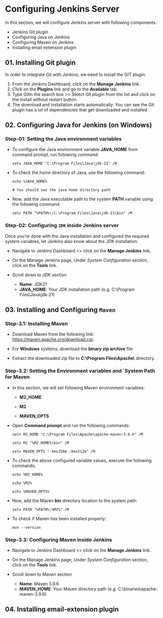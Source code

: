 # Configuring Jenkins Server

In this section, we will configure Jenkins server with following components:

- Jenkins Git plugin
- Configuring Java on Jenkins
- Configuring Maven on Jenkins
- Installing email extension plugin

## 01. Installing Git plugin

In order to integrate Git with Jenkins, we need to install the GIT plugin.

1. From the Jenkins Dashboard, click on the **Manage Jenkins** link.
2. Click on the **Plugins** link and go to the **Available** tab.
3. Type *Git*in the search box >> Select _Git plugin_ from the list and click on the Install without restart button.
4. The download and installation starts automatically. You can see the Git plugin has a lot of dependencies that get downloaded and installed.

## 02. Configuring Java for Jenkins (on Windows)

### Step-01: Setting the Java environment variables

- To configure the Java environment variable **JAVA_HOME** from command prompt, run following command:

  ```
  setx JAVA_HOME "C:\Program Files\Java\jdk-21" /M
  ```

- To check the home directory of Java, use the following command:

  ```
  echo %JAVA_HOME%

  # You should see the java home directory path
  ```

- Now, add the Java executable path to the system **PATH** variable using the following command:

  ```
  setx PATH "%PATH%\;C:\Program Files\Java\jdk-21\bin" /M
  ```

### Step-02: Configuring `JDK` inside Jenkins server

Once you're done with the Java installation and configured the required system variables, let Jenkins also know about the JDK installation.

- Navigate to Jenkins Dashboard >> click on the **Manage Jenkins** link.

- On the Manage Jenkins page, Under _System Configuration_ section, click on the **Tools** link.
- Scroll down to _JDK_ section
  - **Name**: JDK21
  - **JAVA_HOME**: Your JDK installation path (e.g. C:\Program Files\Java\jdk-21)

## 03. Installing and Configuring `Maven`

### Step-3.1: Installing Maven

- Download Maven from the following link: <br/>
  https://maven.apache.org/download.cgi.

- For **Windows** systems, download the **binary zip archive** file
- Extract the downloaded zip file to **C:\Program Files\Apache\\** directory.

### Step-3.2: Setting the Environment variables and `System Path for Maven

- In this section, we will set following Maven environment variables:

  - **M2_HOME**

  - **M2**
  - **MAVEN_OPTS**

- Open **Command prompt** and run the following commands:

  ```
  setx M2_HOME "C:\Program Files\Apache\apache-maven-3.9.6" /M

  setx M2 "%M2_HOME%\bin" /M

  setx MAVEN_OPTS "-Xms256m -Xmx512m" /M
  ```

- To check the above configured variable values, execute the following commands:

  ```
  echo %M2_HOME%

  echo %M2%

  echo %MAVEN_OPTS%
  ```

- Now, add the Maven **bin** directory location to the system path:

  ```
  setx PATH "%PATH%;%M2%" /M
  ```

- To check if Maven has been installed properly:

  ```
  mvn --version
  ```

### Step-3.3: Configuring Maven inside Jenkins

- Navigate to Jenkins Dashboard >> click on the **Manage Jenkins** link.

- On the Manage Jenkins page, Under _System Configuration_ section, click on the **Tools** link.
- Scroll down to _Maven_ section
  - **Name**: Maven 3.9.6
  - **MAVEN_HOME**: Your Maven directory path (e.g. C:\binaries\apache-maven-3.9.6)

## 04. Installing email-extension plugin
